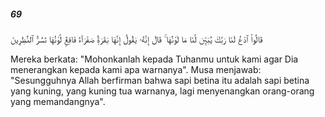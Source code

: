 ##### 69

<span class="ayah">قَالُوا۟ ٱدْعُ لَنَا رَبَّكَ يُبَيِّن لَّنَا مَا لَوْنُهَا ۚ قَالَ إِنَّهُۥ يَقُولُ إِنَّهَا بَقَرَةٌۭ صَفْرَآءُ فَاقِعٌۭ لَّوْنُهَا تَسُرُّ ٱلنَّٰظِرِينَ</span>

<span class="ayah_translation">Mereka berkata: "Mohonkanlah kepada Tuhanmu untuk kami agar Dia menerangkan kepada kami apa warnanya". Musa menjawab: "Sesungguhnya Allah berfirman bahwa sapi betina itu adalah sapi betina yang kuning, yang kuning tua warnanya, lagi menyenangkan orang-orang yang memandangnya".</span>
